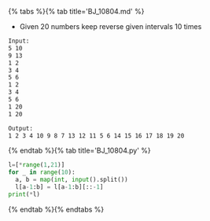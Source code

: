 {% tabs %}{% tab title='BJ_10804.md' %}

* Given 20 numbers keep reverse given intervals 10 times

```txt
Input:
5 10
9 13
1 2
3 4
5 6
1 2
3 4
5 6
1 20
1 20

Output:
1 2 3 4 10 9 8 7 13 12 11 5 6 14 15 16 17 18 19 20
```

{% endtab %}{% tab title='BJ_10804.py' %}

```py
l=[*range(1,21)]
for _ in range(10):
  a, b = map(int, input().split())
  l[a-1:b] = l[a-1:b][::-1]
print(*l)
```

{% endtab %}{% endtabs %}
